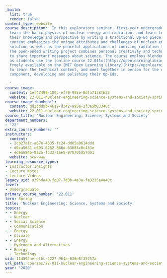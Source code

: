 ```yaml
---
_build:
  list: true
  render: false
content_type: website
course_description: 'In this exploratory seminar, first-year undergraduate students
  learn the basic physics of nuclear energy and radiation, and learn to communicate
  their knowledge and perspective by writing a traditional Op-Ed piece. The technical
  content emphasizes the unique attributes and challenges of nuclear energy as a low-carbon
  solution as well as the peaceful applications of ionizing radiation to help humankind.
  The open-ended writing project combines personal creativity and technical knowledge
  to share important messages about science. The course employs blended learning,
  as students use the [online course 22.011x](http://openlearninglibrary.mit.edu/courses/course-v1:MITx+22.011x+3T2018/about),
  freely available on the [MIT Open Learning Library](http://openlearning.mit.edu/courses-programs/open-learning-library),
  to learn the technical content, and meet together in person for the communication
  component, developing and polishing their Op-Eds.

  '
course_image:
  content: 1ef47499-189c-ef79-995e-0dfa7138fb35
  website: 22-011-nuclear-engineering-science-systems-and-society-spring-2020
course_image_thumbnail:
  content: dd2cdd9b-4619-d342-a95a-2f3a5b83348c
  website: 22-011-nuclear-engineering-science-systems-and-society-spring-2020
course_title: 'Nuclear Engineering: Science, Systems and Society'
department_numbers:
- '22'
extra_course_numbers: ''
instructors:
  content:
  - 2cb27a1c-a67e-4635-fc24-dd05a0614ddd
  - d9ca5631-c693-6252-866d-63683c0c453e
  - edea6946-8a2a-fc33-1ae8-97870bd57d01
  website: ocw-www
learning_resource_types:
- Instructor Insights
- Lecture Notes
- Lecture Videos
legacy_uid: 9396da40-fc07-7d3b-4a3a-fe3235a4a40c
level:
- Undergraduate
primary_course_number: '22.011'
term: Spring
title: 'Nuclear Engineering: Science, Systems and Society'
topics:
- - Energy
  - Nuclear
- - Social Science
  - Communication
- - Energy
  - Climate
- - Energy
  - Hydrogen and Alternatives
- - Energy
  - Technology
uid: 11d592ae-efbc-4227-964a-636e8f35257a
url_path: courses/22-011-nuclear-engineering-science-systems-and-society-spring-2020
year: '2020'
---
```


